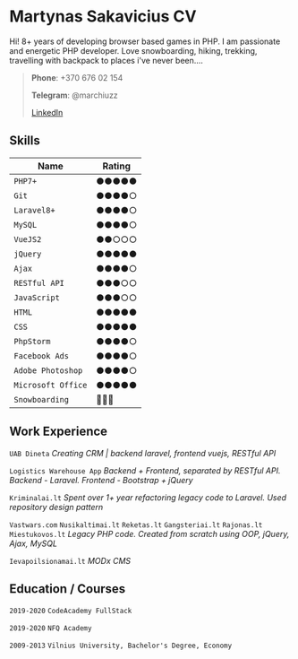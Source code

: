 
# Martynas Sakavicius CV

Hi! 8+ years of developing browser based games in PHP. I am passionate and energetic PHP developer. Love snowboarding, hiking, trekking, travelling with backpack to places i've never been....
>**Phone**: +370 676 02 154
>
>**Telegram**: @marchiuzz
>
>[LinkedIn](https://www.linkedin.com/in/martin-sakav-3945baa2/)

## Skills

|   Name            | Rating |
|-------------------|--------|
|`PHP7+`            | ●●●●●  |
|`Git`              | ●●●●○  |
|`Laravel8+`        | ●●●●○  |
|`MySQL`            | ●●●●○  |
|`VueJS2`           | ●●○○○ |
|`jQuery`           | ●●●●●  |
|`Ajax` 	          | ●●●●○  |
|`RESTful API`      | ●●●○○  |
|`JavaScript`       | ●●●○○  |
|`HTML` 	          | ●●●●●  |
|`CSS` 		          | ●●●●●  |
|`PhpStorm` 	      | ●●●●○  |
|`Facebook Ads`     | ●●●●○  |
|`Adobe Photoshop`  | ●●●●○  |
|`Microsoft Office` | ●●●●●  |
|`Snowboarding`     | 🥷🥷🥷  |

## Work Experience

`UAB Dineta` *Creating CRM | backend laravel, frontend vuejs, RESTful API*

`Logistics Warehouse App` *Backend + Frontend, separated by RESTful API.  Backend - Laravel. Frontend - Bootstrap + jQuery*

`Kriminalai.lt`  *Spent over 1+ year refactoring legacy code to Laravel. Used repository design pattern*

`Vastwars.com` `Nusikaltimai.lt` `Reketas.lt` `Gangsteriai.lt` `Rajonas.lt` `Miestukovos.lt` *Legacy PHP code. Created from scratch using OOP, jQuery, Ajax, MySQL*

`Ievapoilsionamai.lt` *MODx CMS*

## Education / Courses

`2019-2020` `CodeAcademy FullStack`

`2019-2020` `NFQ Academy`

`2009-2013` `Vilnius University, Bachelor's Degree, Economy`

